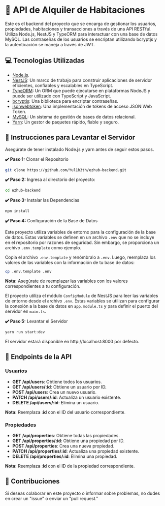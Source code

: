 # 🚀 API de Alquiler de Habitaciones

Este es el backend del proyecto que se encarga de gestionar los usuarios, propiedades, habitaciones y transacciones a través de una API RESTful. Utiliza Node.js, NestJS y TypeORM para interactuar con una base de datos MySQL. Las contraseñas de los usuarios se encriptan utilizando bcryptjs y la autenticación se maneja a través de JWT.

## 💻 Tecnologías Utilizadas

- [Node.js](https://nodejs.org/).
- [NestJS](https://nestjs.com/): Un marco de trabajo para construir aplicaciones de servidor eficientes, confiables y escalables en TypeScript.
- [TypeORM](https://typeorm.io/): Un ORM que puede ejecutarse en plataformas NodeJS y puede ser utilizado con TypeScript y JavaScript.
- [bcryptjs](https://docs.nestjs.com/security/encryption-and-hashing#hashing): Una biblioteca para encriptar contraseñas.
- [jsonwebtoken](https://docs.nestjs.com/security/authentication#jwt-token): Una implementación de tokens de acceso JSON Web Token.
- [MySQL](https://www.mysql.com/): Un sistema de gestión de bases de datos relacional.
- [Yarn](https://yarnpkg.com/): Un gestor de paquetes rápido, fiable y seguro.

## 📌 Instrucciones para Levantar el Servidor

Asegúrate de tener instalado Node.js y yarn antes de seguir estos pasos.

**✔️ Paso 1:** Clonar el Repositorio

```bash
git clone https://github.com/Yul1b3th/ezhub-backend.git
```

**✔️ Paso 2:** Ingresa al directorio del proyecto:

```bash
cd ezhub-backend
```

**✔️ Paso 3:** Instalar las Dependencias

```bash
npm install
```

**✔️ Paso 4:** Configuración de la Base de Datos

Este proyecto utiliza variables de entorno para la configuración de la base de datos. Estas variables se definen en un archivo `.env` que no se incluye en el repositorio por razones de seguridad. Sin embargo, se proporciona un archivo `.env.template` como ejemplo.

Copia el archivo `.env.template` y renómbralo a `.env`. Luego, reemplaza los valores de las variables con la información de tu base de datos:

```bash
cp .env.template .env
```

**Nota:** Asegúrate de reemplazar las variables con los valores correspondientes a tu configuración.

El proyecto utiliza el módulo `ConfigModule` de NestJS para leer las variables de entorno desde el archivo `.env`. Estas variables se utilizan para configurar la conexión a la base de datos en `app.module.ts` y para definir el puerto del servidor en `main.ts`.

**✔️ Paso 5:** Levantar el Servidor

```bash
yarn run start:dev
```

El servidor estará disponible en http://localhost:8000 por defecto.

## 🚧 Endpoints de la API

### Usuarios

- **GET /api/users**: Obtiene todos los usuarios.
- **GET /api/users/:id**: Obtiene un usuario por ID.
- **POST /api/users**: Crea un nuevo usuario.
- **PATCH /api/users/:id**: Actualiza un usuario existente.
- **DELETE /api/users/:id**: Elimina un usuario.

**Nota:** Reemplaza **:id** con el ID del usuario correspondiente.

### Propiedades

- **GET /api/properties**: Obtiene todas las propiedades.
- **GET /api/properties/:id**: Obtiene una propiedad por ID.
- **POST /api/properties**: Crea una nueva propiedad.
- **PATCH /api/properties/:id**: Actualiza una propiedad existente.
- **DELETE /api/properties/:id**: Elimina una propiedad.

**Nota:** Reemplaza **:id** con el ID de la propiedad correspondiente.

## 🤝 Contribuciones

Si deseas colaborar en este proyecto o informar sobre problemas, no dudes en crear un "issue" o enviar un "pull request."
